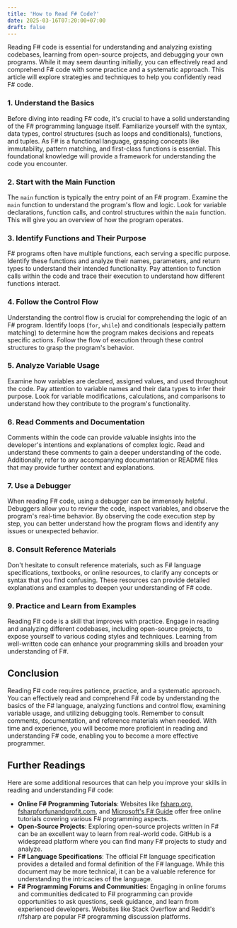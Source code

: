 ```yaml
---
title: 'How to Read F# Code?'
date: 2025-03-16T07:20:00+07:00
draft: false
---
```


Reading F# code is essential for understanding and analyzing existing codebases, learning from open-source projects, and debugging your own programs. While it may seem daunting initially, you can effectively read and comprehend F# code with some practice and a systematic approach. This article will explore strategies and techniques to help you confidently read F# code.

### 1. Understand the Basics

Before diving into reading F# code, it's crucial to have a solid understanding of the F# programming language itself. Familiarize yourself with the syntax, data types, control structures (such as loops and conditionals), functions, and tuples. As F# is a functional language, grasping concepts like immutability, pattern matching, and first-class functions is essential. This foundational knowledge will provide a framework for understanding the code you encounter.

### 2. Start with the Main Function

The `main` function is typically the entry point of an F# program. Examine the `main` function to understand the program's flow and logic. Look for variable declarations, function calls, and control structures within the `main` function. This will give you an overview of how the program operates.

### 3. Identify Functions and Their Purpose

F# programs often have multiple functions, each serving a specific purpose. Identify these functions and analyze their names, parameters, and return types to understand their intended functionality. Pay attention to function calls within the code and trace their execution to understand how different functions interact.

### 4. Follow the Control Flow

Understanding the control flow is crucial for comprehending the logic of an F# program. Identify loops (`for`, `while`) and conditionals (especially pattern matching) to determine how the program makes decisions and repeats specific actions. Follow the flow of execution through these control structures to grasp the program's behavior.

### 5. Analyze Variable Usage

Examine how variables are declared, assigned values, and used throughout the code. Pay attention to variable names and their data types to infer their purpose. Look for variable modifications, calculations, and comparisons to understand how they contribute to the program's functionality.

### 6. Read Comments and Documentation

Comments within the code can provide valuable insights into the developer's intentions and explanations of complex logic. Read and understand these comments to gain a deeper understanding of the code. Additionally, refer to any accompanying documentation or README files that may provide further context and explanations.

### 7. Use a Debugger

When reading F# code, using a debugger can be immensely helpful. Debuggers allow you to review the code, inspect variables, and observe the program's real-time behavior. By observing the code execution step by step, you can better understand how the program flows and identify any issues or unexpected behavior.

### 8. Consult Reference Materials

Don't hesitate to consult reference materials, such as F# language specifications, textbooks, or online resources, to clarify any concepts or syntax that you find confusing. These resources can provide detailed explanations and examples to deepen your understanding of F# code.

### 9. Practice and Learn from Examples

Reading F# code is a skill that improves with practice. Engage in reading and analyzing different codebases, including open-source projects, to expose yourself to various coding styles and techniques. Learning from well-written code can enhance your programming skills and broaden your understanding of F#.

## Conclusion

Reading F# code requires patience, practice, and a systematic approach. You can effectively read and comprehend F# code by understanding the basics of the F# language, analyzing functions and control flow, examining variable usage, and utilizing debugging tools. Remember to consult comments, documentation, and reference materials when needed. With time and experience, you will become more proficient in reading and understanding F# code, enabling you to become a more effective programmer.

## Further Readings

Here are some additional resources that can help you improve your skills in reading and understanding F# code:

- **Online F# Programming Tutorials**: Websites like [fsharp.org](https://fsharp.org/), [fsharpforfunandprofit.com](https://fsharpforfunandprofit.com/), and [Microsoft's F# Guide](https://docs.microsoft.com/en-us/dotnet/fsharp/) offer free online tutorials covering various F# programming aspects.
- **Open-Source Projects**: Exploring open-source projects written in F# can be an excellent way to learn from real-world code. GitHub is a widespread platform where you can find many F# projects to study and analyze.
- **F# Language Specifications**: The official F# language specification provides a detailed and formal definition of the F# language. While this document may be more technical, it can be a valuable reference for understanding the intricacies of the language.
- **F# Programming Forums and Communities**: Engaging in online forums and communities dedicated to F# programming can provide opportunities to ask questions, seek guidance, and learn from experienced developers. Websites like Stack Overflow and Reddit's r/fsharp are popular F# programming discussion platforms.
